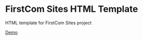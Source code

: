 # FirstCom Sites HTML Template

HTML template for FirstCom Sites project

[Demo](https://davinaleong.github.io/proj-firstcom-sites-template/)
